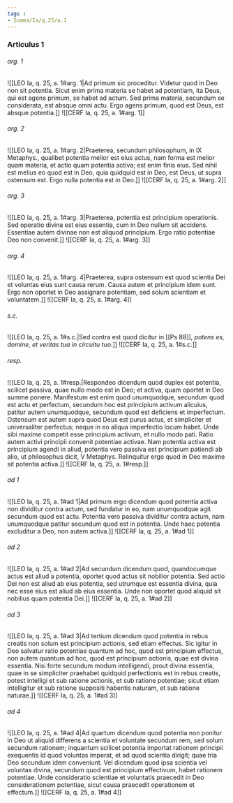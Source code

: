 ```yaml
---
tags : 
- Summa/Ia/q.25/a.1
---
```


### Articulus 1

###### arg. 1
![[LEO Ia, q. 25, a. 1#arg. 1|Ad primum sic proceditur. Videtur quod in Deo non sit potentia. Sicut enim prima materia se habet ad potentiam, ita Deus, qui est agens primum, se habet ad actum. Sed prima materia, secundum se considerata, est absque omni actu. Ergo agens primum, quod est Deus, est absque potentia.]]
![[CERF Ia, q. 25, a. 1#arg. 1]]

###### arg. 2
![[LEO Ia, q. 25, a. 1#arg. 2|Praeterea, secundum philosophum, in IX Metaphys., qualibet potentia melior est eius actus, nam forma est melior quam materia, et actio quam potentia activa; est enim finis eius. Sed nihil est melius eo quod est in Deo, quia quidquid est in Deo, est Deus, ut supra ostensum est. Ergo nulla potentia est in Deo.]]
![[CERF Ia, q. 25, a. 1#arg. 2]]

###### arg. 3
![[LEO Ia, q. 25, a. 1#arg. 3|Praeterea, potentia est principium operationis. Sed operatio divina est eius essentia, cum in Deo nullum sit accidens. Essentiae autem divinae non est aliquod principium. Ergo ratio potentiae Deo non convenit.]]
![[CERF Ia, q. 25, a. 1#arg. 3]]

###### arg. 4
![[LEO Ia, q. 25, a. 1#arg. 4|Praeterea, supra ostensum est quod scientia Dei et voluntas eius sunt causa rerum. Causa autem et principium idem sunt. Ergo non oportet in Deo assignare potentiam, sed solum scientiam et voluntatem.]]
![[CERF Ia, q. 25, a. 1#arg. 4]]

###### s.c.
![[LEO Ia, q. 25, a. 1#s.c.|Sed contra est quod dicitur in [[Ps 88]], *potens es, domine, et veritas tua in circuitu tuo*.]]
![[CERF Ia, q. 25, a. 1#s.c.]]

###### resp.
![[LEO Ia, q. 25, a. 1#resp.|Respondeo dicendum quod duplex est potentia, scilicet passiva, quae nullo modo est in Deo; et activa, quam oportet in Deo summe ponere. Manifestum est enim quod unumquodque, secundum quod est actu et perfectum, secundum hoc est principium activum alicuius, patitur autem unumquodque, secundum quod est deficiens et imperfectum. Ostensum est autem supra quod Deus est purus actus, et simpliciter et universaliter perfectus; neque in eo aliqua imperfectio locum habet. Unde sibi maxime competit esse principium activum, et nullo modo pati. Ratio autem activi principii convenit potentiae activae. Nam potentia activa est principium agendi in aliud, potentia vero passiva est principium patiendi ab alio, ut philosophus dicit, V Metaphys. Relinquitur ergo quod in Deo maxime sit potentia activa.]]
![[CERF Ia, q. 25, a. 1#resp.]]

###### ad 1
![[LEO Ia, q. 25, a. 1#ad 1|Ad primum ergo dicendum quod potentia activa non dividitur contra actum, sed fundatur in eo, nam unumquodque agit secundum quod est actu. Potentia vero passiva dividitur contra actum, nam unumquodque patitur secundum quod est in potentia. Unde haec potentia excluditur a Deo, non autem activa.]]
![[CERF Ia, q. 25, a. 1#ad 1]]

###### ad 2
![[LEO Ia, q. 25, a. 1#ad 2|Ad secundum dicendum quod, quandocumque actus est aliud a potentia, oportet quod actus sit nobilior potentia. Sed actio Dei non est aliud ab eius potentia, sed utrumque est essentia divina, quia nec esse eius est aliud ab eius essentia. Unde non oportet quod aliquid sit nobilius quam potentia Dei.]]
![[CERF Ia, q. 25, a. 1#ad 2]]

###### ad 3
![[LEO Ia, q. 25, a. 1#ad 3|Ad tertium dicendum quod potentia in rebus creatis non solum est principium actionis, sed etiam effectus. Sic igitur in Deo salvatur ratio potentiae quantum ad hoc, quod est principium effectus, non autem quantum ad hoc, quod est principium actionis, quae est divina essentia. Nisi forte secundum modum intelligendi, prout divina essentia, quae in se simpliciter praehabet quidquid perfectionis est in rebus creatis, potest intelligi et sub ratione actionis, et sub ratione potentiae; sicut etiam intelligitur et sub ratione suppositi habentis naturam, et sub ratione naturae.]]
![[CERF Ia, q. 25, a. 1#ad 3]]

###### ad 4
![[LEO Ia, q. 25, a. 1#ad 4|Ad quartum dicendum quod potentia non ponitur in Deo ut aliquid differens a scientia et voluntate secundum rem, sed solum secundum rationem; inquantum scilicet potentia importat rationem principii exequentis id quod voluntas imperat, et ad quod scientia dirigit; quae tria Deo secundum idem conveniunt. Vel dicendum quod ipsa scientia vel voluntas divina, secundum quod est principium effectivum, habet rationem potentiae. Unde consideratio scientiae et voluntatis praecedit in Deo considerationem potentiae, sicut causa praecedit operationem et effectum.]]
![[CERF Ia, q. 25, a. 1#ad 4]]

